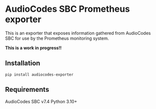 # AudioCodes SBC Prometheus exporter
This is an exporter that exposes information gathered from AudioCodes SBC for use by the Prometheus monitoring system.

**This is a work in progress!!**

## Installation
`pip install audiocodes-exporter`

## Requirements
AudioCodes SBC v7.4
Python 3.10+
